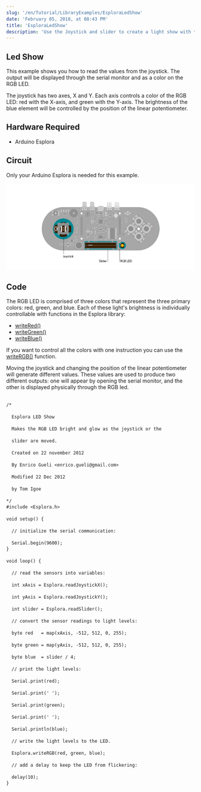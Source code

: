 ```yaml
---
slug: '/en/Tutorial/LibraryExamples/EsploraLedShow'
date: 'February 05, 2018, at 08:43 PM'
title: 'EsploraLedShow'
description: 'Use the Joystick and slider to create a light show with the LED.'
---
```




## Led Show

This example shows you how to read the values from the joystick.  The output will be displayed through the serial monitor and as a color on the RGB LED.

The joystick has two axes, X and Y. Each axis controls a color of the RGB LED: red with the X-axis, and green with the Y-axis. The brightness of the blue element will be controlled by the position of the linear potentiometer.

## Hardware Required

- Arduino Esplora

## Circuit

Only your Arduino Esplora is needed for this example.

![Joystick and slider to control the color of the RGB led on the Esplora](./assets/Esplora_ledShow.png)

 

## Code

The RGB LED is comprised of three colors that represent the three primary colors: red, green, and blue.
Each of these light's brightness is individually controllable with functions in the Esplora library:

- [writeRed()](https://www.arduino.cc/en/Reference/EsploraWriteRed)
- [writeGreen()](https://www.arduino.cc/en/Reference/EsploraWriteRed)
- [writeBlue()](https://www.arduino.cc/en/Reference/EsploraWriteRed)

If you want to control all the colors with one instruction you can use the [writeRGB()](https://www.arduino.cc/en/Reference/EsploraWriteRGB) function.

Moving  the joystick and changing the position of the linear potentiometer will generate different values. These values are used to produce two different outputs: one will appear by opening the serial monitor, and the other is displayed physically through the RGB led.

```arduino

/*

  Esplora LED Show

  Makes the RGB LED bright and glow as the joystick or the

  slider are moved.

  Created on 22 november 2012

  By Enrico Gueli <enrico.gueli@gmail.com>

  Modified 22 Dec 2012

  by Tom Igoe

*/
#include <Esplora.h>

void setup() {

  // initialize the serial communication:

  Serial.begin(9600);
}

void loop() {

  // read the sensors into variables:

  int xAxis = Esplora.readJoystickX();

  int yAxis = Esplora.readJoystickY();

  int slider = Esplora.readSlider();

  // convert the sensor readings to light levels:

  byte red   = map(xAxis, -512, 512, 0, 255);

  byte green = map(yAxis, -512, 512, 0, 255);

  byte blue  = slider / 4;

  // print the light levels:

  Serial.print(red);

  Serial.print(' ');

  Serial.print(green);

  Serial.print(' ');

  Serial.println(blue);

  // write the light levels to the LED.

  Esplora.writeRGB(red, green, blue);

  // add a delay to keep the LED from flickering:

  delay(10);
}
```

